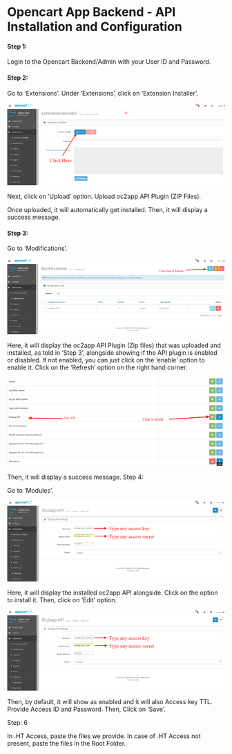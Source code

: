 # Opencart App Backend - API Installation and Configuration





#### Step 1: 

Login to the Opencart Backend/Admin with your User ID and Password. 





#### Step 2:

Go to ‘Extensions’.
Under ‘Extensions’, click on ‘Extension Installer’.



![alt text](/img/o_2.png "Extension Installer")

Next, click on ‘Upload’ option.
Upload oc2app API Plugin (ZIP Files).



Once uploaded, it will automatically get installed. 
Then, it will display a success message. 

#### Step 3: 

Go to ‘Modifications’.

![alt text](/img/o_3.png "Extension Installer")





Here, it will display the oc2app API Plugin (Zip files) that was uploaded and installed, as told in ‘Step 3’, alongside showing if the API plugin is enabled or disabled. If not enabled, you can just click on the ‘enable’ option to enable it. 
Click on the ‘Refresh’ option on the right hand corner. 


![alt text](/img/o_4.png "Opencart Settings")

Then, it will display a success message. 
Step 4: 

Go to ‘Modules’.



![alt text](/img/o_5.png "Opencart Settings")

Here, it will display the installed oc2app API alongside.
Click on the option to install it. 
Then, click on ‘Edit’ option. 


![alt text](/img/o_5.png "Opencart Settings")

Then, by default, it will show as enabled and it will also Access key TTL. 
Provide Access ID and Password. 
Then, Click on ‘Save’.



Step: 6

In .HT Access, paste the files we provide. 
In case of .HT Access not present, paste the files in the Root Folder. 
